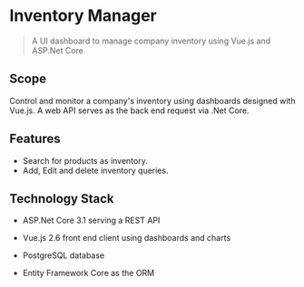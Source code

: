 # Inventory Manager

> A UI dashboard to manage company inventory using Vue.js and ASP.Net Core

## Scope

Control and monitor a company's inventory using dashboards designed with Vue.js. A web API serves as the back end request via .Net Core.

## Features

- Search for products as inventory.
- Add, Edit and delete inventory queries.

## Technology Stack

- ASP.Net Core 3.1 serving a REST API

- Vue.js 2.6 front end client using dashboards and charts

- PostgreSQL database

- Entity Framework Core as the ORM
